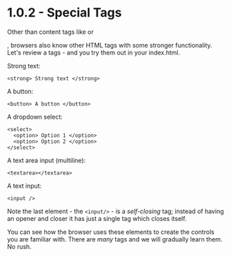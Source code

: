 # 1.0.2 - Special Tags

Other than content tags like <span> or <div>, browsers also know other HTML tags with some stronger functionality. Let's review a tags - and you try them out in your index.html. 

Strong text:

    <strong> Strong text </strong>

A button:

    <button> A button </button>

A dropdown select:

    <select>
      <option> Option 1 </option>
      <option> Option 2 </option>
    </select>

A text area input (multiline):
  
    <textarea></textarea>

A text input:

    <input />

Note the last element - the `<input/>` - is a *self-closing* tag; instead of having an opener and closer it has just a single tag which closes itself. 

You can see how the browser uses these elements to create the controls you are familiar with. There are *many* tags and we will gradually learn them. No rush. 